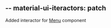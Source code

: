 --
material-ui-iteractors: patch
--

Added interactor for [Menu](https://material-ui.com/components/menus/) component
